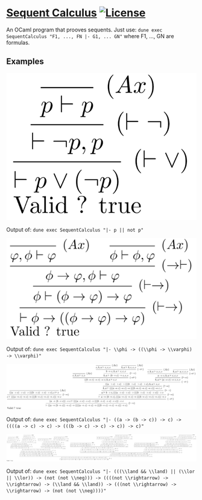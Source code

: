 # [Sequent Calculus](https://en.wikipedia.org/wiki/Sequent_calculus) [![License](https://img.shields.io/badge/license-MIT-red)](LICENSE)

An OCaml program that prooves sequents.
Just use: `dune exec SequentCalculus "F1, ..., FN |- G1, ... GN"` where F1, ..., GN are formulas.

## Examples

![](images/image1.png)

Output of: `dune exec SequentCalculus "|- p || not p"`

![](images/image2.png)

Output of: `dune exec SequentCalculus "|- \\phi -> ((\\phi -> \\varphi) -> \\varphi)"`

![](images/image3.png)

Output of: `dune exec SequentCalculus "|- ((a -> (b -> c)) -> c) -> ((((a -> c) -> c) -> (((b -> c) -> c) -> c)) -> c)"`

![](images/image4.png)

Output of: `dune exec SequentCalculus "|- (((\\land && \\land) || (\\lor || \\lor)) -> (not (not \\neg))) -> ((((not \\rightarrow) -> \\rightarrow) -> (\\land && \\land)) -> (((not \\rightarrow) -> \\rightarrow) -> (not (not \\neg))))"`